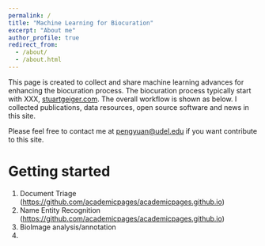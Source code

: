 ```yaml
---
permalink: /
title: "Machine Learning for Biocuration"
excerpt: "About me"
author_profile: true
redirect_from: 
  - /about/
  - /about.html
---
```


This page is created to collect and share machine learning advances for enhancing the biocuration process. The biocuration process typically start with XXX,  [stuartgeiger.com](http://stuartgeiger.com). The overall workflow is shown as below.
I collected publications, data resources, open source software and news in this site.

Please feel free to contact me at pengyuan@udel.edu if you want contribute to this site.

Getting started
======
1. Document Triage (https://github.com/academicpages/academicpages.github.io)
2. Name Entity Recognition (https://github.com/academicpages/academicpages.github.io)
3. BioImage analysis/annotation
4. 

